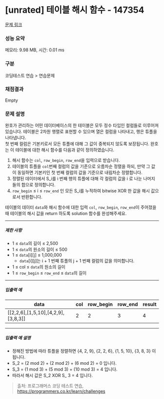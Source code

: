 # [unrated] 테이블 해시 함수 - 147354 

[문제 링크](https://school.programmers.co.kr/learn/courses/30/lessons/147354) 

### 성능 요약

메모리: 9.98 MB, 시간: 0.01 ms

### 구분

코딩테스트 연습 > 연습문제

### 채점결과

Empty

### 문제 설명

<p>완호가 관리하는 어떤 데이터베이스의 한 테이블은 모두 정수 타입인 컬럼들로 이루어져 있습니다. 테이블은 2차원 행렬로 표현할 수 있으며 열은 컬럼을 나타내고, 행은 튜플을 나타냅니다.<br>
첫 번째 컬럼은 기본키로서 모든 튜플에 대해 그 값이 중복되지 않도록 보장됩니다. 완호는 이 테이블에 대한 해시 함수를 다음과 같이 정의하였습니다.</p>

<ol>
<li>해시 함수는 <code>col</code>, <code>row_begin</code>, <code>row_end</code>을 입력으로 받습니다.</li>
<li>테이블의 튜플을 <code>col</code>번째 컬럼의 값을 기준으로 오름차순 정렬을 하되, 만약 그 값이 동일하면 기본키인 첫 번째 컬럼의 값을 기준으로 내림차순 정렬합니다.</li>
<li>정렬된 데이터에서 S_i를 i 번째 행의 튜플에 대해 각 컬럼의 값을 i 로 나눈 나머지들의 합으로 정의합니다.</li>
<li><code>row_begin</code> ≤ i ≤ <code>row_end</code> 인 모든 S_i를 누적하여 bitwise XOR 한 값을 해시 값으로서 반환합니다.</li>
</ol>

<p>테이블의 데이터 <code>data</code>와 해시 함수에 대한 입력 <code>col</code>, <code>row_begin</code>, <code>row_end</code>이 주어졌을 때 테이블의 해시 값을 return 하도록 solution 함수를 완성해주세요.</p>

<hr>

<h5>제한 사항</h5>

<ul>
<li>1 ≤ <code>data</code>의 길이 ≤ 2,500</li>
<li>1 ≤ <code>data</code>의 원소의 길이 ≤ 500</li>
<li>1 ≤ <code>data</code>[i][j] ≤ 1,000,000

<ul>
<li><code>data</code>[i][j]는 i + 1 번째 튜플의 j + 1 번째 컬럼의 값을 의미합니다.</li>
</ul></li>
<li>1 ≤ col ≤ <code>data</code>의 원소의 길이</li>
<li>1 ≤ <code>row_begin</code> ≤ <code>row_end</code> ≤ <code>data</code>의 길이</li>
</ul>

<hr>

<h5>입출력 예</h5>
<table class="table">
        <thead><tr>
<th>data</th>
<th>col</th>
<th>row_begin</th>
<th>row_end</th>
<th>result</th>
</tr>
</thead>
        <tbody><tr>
<td>[[2,2,6],[1,5,10],[4,2,9],[3,8,3]]</td>
<td>2</td>
<td>2</td>
<td>3</td>
<td>4</td>
</tr>
</tbody>
      </table>
<hr>

<h5>입출력 예 설명</h5>

<ul>
<li>정해진 방법에 따라 튜플을 정렬하면 {4, 2, 9}, {2, 2, 6}, {1, 5, 10}, {3, 8, 3} 이 됩니다.</li>
<li>S_2 = (2 mod 2) + (2 mod 2) + (6 mod 2) = 0 입니다.</li>
<li>S_3 = (1 mod 3) + (5 mod 3) + (10 mod 3) = 4 입니다.</li>
<li>따라서 해시 값은 S_2 XOR S_ 3 = 4 입니다.</li>
</ul>


> 출처: 프로그래머스 코딩 테스트 연습, https://programmers.co.kr/learn/challenges